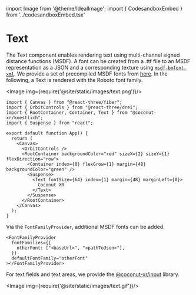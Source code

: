 import Image from '@theme/IdealImage';
import { CodesandboxEmbed } from '../codesandboxEmbed.tsx'

# Text

The Text component enables rendering text using multi-channel signed distance functions (MSDF). A font can be created from a .ttf file to an MSDF representation as a JSON and a corresponding texture using [`msdf-bmfont-xml`](https://www.npmjs.com/package/msdf-bmfont-xml). We provide a set of precompiled MSDF fonts from [here](https://github.com/coconut-xr/msdf-fonts). In the following, a Text is rendered with the Roboto font family.

<CodesandboxEmbed path="koestlich-text-b8ymnm"/>

<Image img={require('@site/static/images/text.png')}/>

```tsx
import { Canvas } from "@react-three/fiber";
import { OrbitControls } from "@react-three/drei";
import { RootContainer, Container, Text } from "@coconut-xr/koestlich";
import { Suspense } from "react";

export default function App() {
  return (
    <Canvas>
      <OrbitControls />
      <RootContainer backgroundColor="red" sizeX={2} sizeY={1} flexDirection="row">
        <Container index={0} flexGrow={1} margin={48} backgroundColor="green" />
        <Suspense>
          <Text fontSize={64} index={1} margin={48} marginLeft={0}>
            Coconut XR
          </Text>
        </Suspense>
      </RootContainer>
    </Canvas>
  );
}
```

Via the `FontFamilyProvider`, additional MSDF fonts can be added.

```tsx
<FontFamilyProvider
  fontFamilies={{
    otherFont: ["<baseUrl>", "<pathToJson>"],
  }}
  defaultFontFamily="otherFont"
></FontFamilyProvider>
```

For text fields and text areas, we provide the [@coconut-xr/input](https://github.com/coconut-xr/input) library.

<CodesandboxEmbed path="koestlich-input-example-4ubrt0"/>

<Image img={require('@site/static/images/text.gif')}/>

